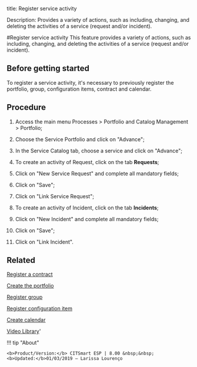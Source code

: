 title: Register service activity

Description: Provides a variety of actions, such as including, changing, and deleting the activities of a service (request and/or incident).

#Register service activity
This feature provides a variety of actions, such as including, changing, and deleting the activities of a service (request and/or incident).

Before getting started
--------------------------

To register a service activity, it's necessary to previously register the
portfolio, group, configuration items, contract and calendar.

Procedure
-------------

1.  Access the main menu Processes \> Portfolio and Catalog Management \>
    Portfolio;

2.  Choose the Service Portfolio and click on "Advance";

3.  In the Service Catalog tab, choose a service and click on "Advance";

4.  To create an activity of Request, click on the tab **Requests**;

5.  Click on "New Service Request" and complete all mandatory fields;

6.  Click on "Save";

7.  Click on "Link Service Request";

8.  To create an activity of Incident, click on the tab **Incidents**;

9.  Click on "New Incident" and complete all mandatory fields;

10. Click on "Save";

11. Click on "Link Incident".

Related
-----------

[Register a contract](https://docs-dev.citsmart.com/en/site/citsmart-esp-8/3-additional-features/contract-management/use/register-contract.html)

[Create the portfolio](https://docs-dev.citsmart.com/en/site/citsmart-esp-8/5-processes/portfolio-and-catalog/use/create-the-portfolio.html)

[Register group](https://docs-dev.citsmart.com/en/site/citsmart-esp-8/2-initial-settings/access-settings/user/register-groups.html)

[Register configuration item](https://docs-dev.citsmart.com/en/site/citsmart-esp-8/5-processes/configuration/use/register-CI.html)

[Create calendar](https://docs-dev.citsmart.com/en/site/citsmart-esp-8/4-platform-administration/time/create-calendar.html)

<i class='fa fa-youtube-play  fa-2x' style='color:#97ce17;vertical-align: middle;'> </i> [Video Library](https://www.youtube.com/playlist?list=PLB5qK2uzf2RNx1eXRaihDR_bxXjGhgFut)'

!!! tip "About"

    <b>Product/Version:</b> CITSmart ESP | 8.00 &nbsp;&nbsp;
    <b>Updated:</b>01/03/2019 – Larissa Lourenço

